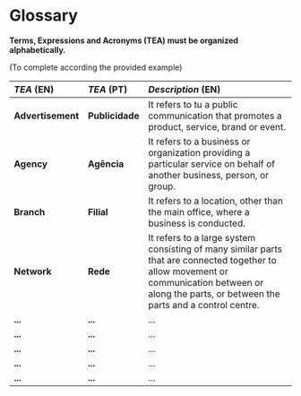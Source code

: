 # Glossary

**Terms, Expressions and Acronyms (TEA) must be organized alphabetically.**

(To complete according the provided example)

| **_TEA_** (EN)    | **_TEA_** (PT)  | **_Description_** (EN)                                                                                                                                                                             |                                       
|:------------------|:----------------|:---------------------------------------------------------------------------------------------------------------------------------------------------------------------------------------------------|
| **Advertisement** | **Publicidade** | It refers to tu a public communication that promotes a product, service, brand or event.                                                                                                           |
| **Agency**        | **Agência**     | It refers to a business or organization providing a particular service on behalf of another business, person, or group.                                                                            |
| **Branch**        | **Filial**      | It refers to a location, other than the main office, where a business is conducted.                                                                                                                |
| **Network**       | **Rede**        | It refers to a large system consisting of many similar parts that are connected together to allow movement or communication between or along the parts, or between the parts and a control centre. |
| **...**           | **...**         | ...                                                                                                                                                                                                |
| **...**           | **...**         | ...                                                                                                                                                                                                |
| **...**           | **...**         | ...                                                                                                                                                                                                |
| **...**           | **...**         | ...                                                                                                                                                                                                |
| **...**           | **...**         | ...                                                                                                                                                                                                |







